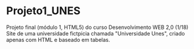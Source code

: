 # Projeto1_UNES
Projeto final  (módulo 1, HTML5) do curso Desenvolvimento WEB 2,0 (1/18)
Site de uma universidade fictpicia chamada "Universidade Unes", criado apenas com HTML e baseado em tabelas.
